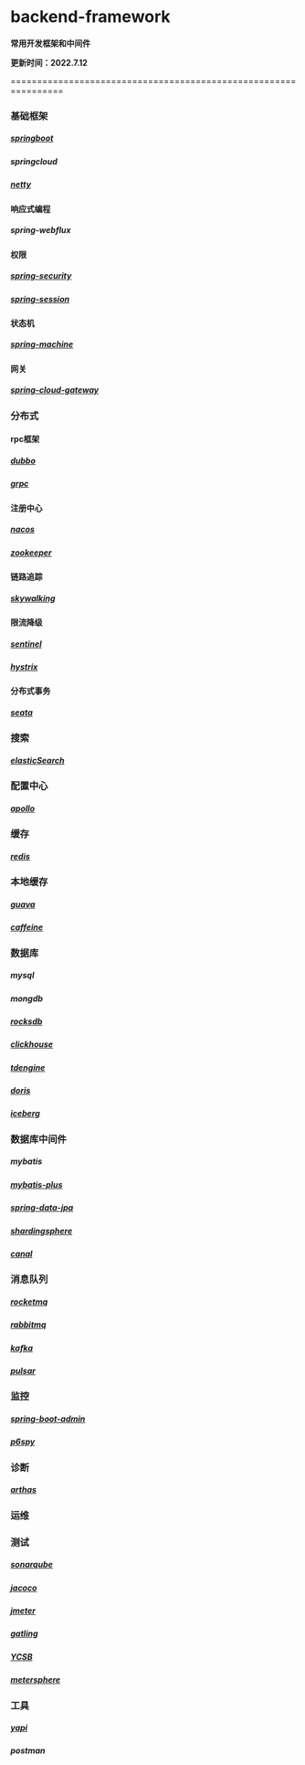 # backend-framework
**常用开发框架和中间件**

**更新时间：2022.7.12**

================================================================

### 基础框架

##### [springboot](https://github.com/spring-projects/spring-boot)

##### springcloud

##### [netty](https://github.com/netty/netty)

#### 响应式编程

##### spring-webflux

#### 权限

##### [spring-security](https://github.com/spring-projects/spring-security)

##### [spring-session](https://github.com/spring-projects/spring-session)

#### 状态机

##### [spring-machine](https://github.com/spring-projects/spring-statemachine)

#### 网关

##### [spring-cloud-gateway](https://github.com/spring-cloud/spring-cloud-gateway)

### 分布式

#### rpc框架

##### [dubbo](https://github.com/apache/dubbo)

##### [grpc](https://github.com/grpc/grpc-java)

#### 注册中心

##### [nacos](https://github.com/alibaba/nacos)

##### [zookeeper](https://github.com/apache/zookeeper)

#### 链路追踪

##### [skywalking](https://github.com/apache/skywalking)

#### 限流降级

##### [sentinel](https://github.com/alibaba/Sentinel)

##### [hystrix](https://github.com/Netflix/Hystrix)

#### 分布式事务

##### [seata](https://github.com/seata/seata)

### 搜索

##### [elasticSearch](https://github.com/elastic/elasticsearch)

### 配置中心

##### [apollo](https://github.com/apolloconfig/apollo)

### 缓存

##### [redis](https://github.com/redis/redis)

### 本地缓存

##### [guava](https://github.com/google/guava)

##### [caffeine](https://github.com/ben-manes/caffeine)

### 数据库

##### mysql

##### mongdb

##### [rocksdb](https://github.com/facebook/rocksdb)

##### [clickhouse](https://github.com/ClickHouse/ClickHouse)

##### **[tdengine](https://github.com/taosdata/TDengine)**

##### [doris](https://github.com/apache/doris)

##### [iceberg](https://github.com/apache/iceberg)

### 数据库中间件

##### mybatis

##### [mybatis-plus](https://github.com/baomidou/mybatis-plus)

##### [spring-data-jpa](https://github.com/spring-projects/spring-data-jpa)

##### [shardingsphere](https://github.com/apache/shardingsphere)

##### [canal](https://github.com/alibaba/canal)

### 消息队列

##### [rocketmq](https://github.com/apache/rocketmq)

##### [rabbitmq](https://github.com/rabbitmq/rabbitmq-server)

##### [kafka](https://github.com/apache/kafka)

##### [pulsar](https://github.com/apache/pulsar)

### 监控

##### [spring-boot-admin](https://github.com/codecentric/spring-boot-admin)

##### [p6spy](https://github.com/p6spy/p6spy)

### 诊断

##### [arthas](https://github.com/alibaba/arthas)

### 运维

### 测试

##### [sonarqube](https://github.com/SonarSource/sonarqube)

##### [jacoco](https://github.com/jacoco/jacoco)

##### [jmeter](https://github.com/apache/jmeter)

##### [gatling](https://github.com/gatling/gatling)

##### [YCSB](https://github.com/brianfrankcooper/YCSB)

##### [metersphere](https://github.com/metersphere/metersphere)

### 工具

##### [yapi](https://github.com/YMFE/yapi)

##### postman
